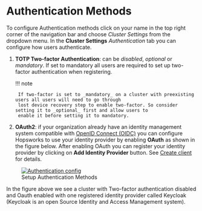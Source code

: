 # Authentication Methods

To configure Authentication methods click on your name in the top right corner of the navigation bar and choose 
*Cluster Settings* from the dropdown menu.
In the **Cluster Settings** _Authentication_ tab you can configure how users authenticate.

1. **TOTP Two-factor Authentication**: can be _disabled_, _optional_ or _mandatory_. If set to mandatory all users are 
   required to set up two-factor authentication when registering. 

    !!! note
    
        If two-factor is set to _mandatory_ on a cluster with preexisting users all users will need to go through  
        lost device recovery step to enable two-factor. So consider setting it to _optional_ first and allow users to 
        enable it before setting it to mandatory.

2. **OAuth2**: if your organization already have an identity management system compatible with 
   [OpenID Connect (OIDC)](https://openid.net/connect/) you can configure Hopsworks to use your identity provider 
   by enabling **OAuth** as shown in the figure below. After enabling OAuth 
   you can register your identity provider by clicking on **Add Identity Provider** button. See
   [Create client](./oauth2/create-client.md) for details.

<figure>
  <a  href="../../assets/images/admin/auth-config.png">
    <img src="../../assets/images/admin/auth-config.png" alt="Authentication config" />
  </a>
  <figcaption>Setup Authentication Methods</figcaption>
</figure>

In the figure above we see a cluster with Two-factor authentication disabled and Oauth enabled with one registered 
identity provider called Keycloak (Keycloak is an open Source Identity and Access Management system). 